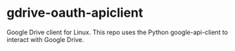 # gdrive-oauth-apiclient
Google Drive client for Linux. This repo uses the Python google-api-client to interact with Google Drive.
